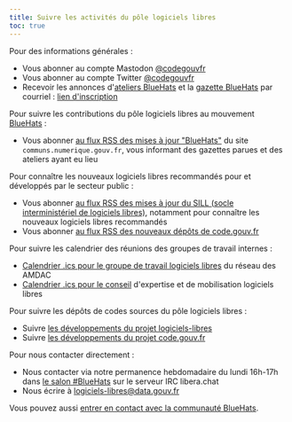 ```yaml
---
title: Suivre les activités du pôle logiciels libres
toc: true
---
```


Pour des informations générales :

- Vous abonner au compte Mastodon [@codegouvfr](https://mastodon.social/@codegouvfr)
- Vous abonner au compte Twitter [@codegouvfr](https://twitter.com/codegouvfr)
- Recevoir les annonces d'[ateliers BlueHats](https://communs.numerique.gouv.fr/ateliers/) et la [gazette BlueHats](https://communs.numerique.gouv.fr/gazette/) par courriel : [lien d'inscription](https://code.gouv.fr/newsletters/subscribe/bluehats@mail.etalab.studio)

Pour suivre les contributions du pôle logiciels libres au mouvement [BlueHats](https://communs.numerique.gouv.fr/bluehats/) :

- Vous abonner [au flux RSS des mises à jour "BlueHats"](https://communs.numerique.gouv.fr/feed/feed.xml) du site `communs.numerique.gouv.fr`, vous informant des gazettes parues et des ateliers ayant eu lieu

Pour connaître les nouveaux logiciels libres recommandés pour et développés par le secteur public :

- Vous abonner [au flux RSS des mises à jour du SILL (socle interministériel de logiciels libres)](https://sill.code.gouv.fr/updates.xml), notamment pour connaître les nouveaux logiciels libres recommandés
- Vous abonner [au flux RSS des nouveaux dépôts de code.gouv.fr](https://code.gouv.fr/data/latest.xml)

Pour suivre les calendrier des réunions des groupes de travail internes :

- [Calendrier .ics pour le groupe de travail logiciels libres](https://git.sr.ht/~codegouvfr/logiciels-libres/blob/master/evenements/rdv-gtt-ll.ics) du réseau des AMDAC
- [Calendrier .ics pour le conseil](https://git.sr.ht/~codegouvfr/logiciels-libres/blob/master/evenements/rdv-conseil-logiciels-libres.ics) d'expertise et de mobilisation logiciels libres

Pour suivre les dépôts de codes sources du pôle logiciels libres :

- Suivre [les développements du projet logiciels-libres](https://sr.ht/~codegouvfr/logiciels-libres/feed)
- Suivre [les développements du projet code.gouv.fr](https://sr.ht/~codegouvfr/code.gouv.fr/feed)

Pour nous contacter directement :

- Nous contacter via notre permanence hebdomadaire du lundi 16h-17h dans [le salon #BlueHats](https://web.libera.chat/#bluehats) sur le serveur IRC libera.chat
- Nous écrire à [logiciels-libres@data.gouv.fr](mailto:logiciels-libres@data.gouv.fr)

Vous pouvez aussi [entrer en contact avec la communauté BlueHats](espaces-communication-bluehats.md).
